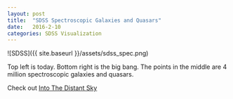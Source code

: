 ```yaml
---
layout: post
title:  "SDSS Spectroscopic Galaxies and Quasars"
date:   2016-2-10
categories: SDSS Visualization
---
```


![SDSS]({{ site.baseurl }}/assets/sdss_spec.png)

Top left is today.  Bottom right is the big bang. The points in the middle are 4 million spectroscopic galaxies and quasars.  

Check out [Into The Distant Sky](http://ajmendez.github.io/distantsky)